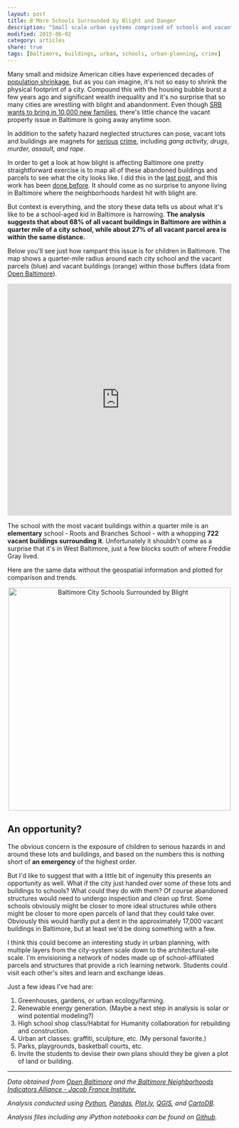 ```yaml
---
layout: post
title: B'More Schools Surrounded by Blight and Danger
description: "Small scale urban systems comprised of schools and vacant lots, buildings."
modified: 2015-06-02
category: articles
share: true
tags: [Baltimore, buildings, urban, schools, urban-planning, crime]
---
```


Many small and midsize American cities have experienced decades of <a href='http://en.wikipedia.org/wiki/Shrinking_cities_in_the_United_States'>population shrinkage</a>, but as you can imagine, it's not so easy to shrink the physical footprint of a city.  Compound this with the housing bubble burst a few years ago and significant wealth inequality and it's no surprise that so many cities are wrestling with blight and abandonment.  Even though <a href='http://articles.baltimoresun.com/2011-12-06/news/bs-md-ci-srb-looks-ahead-20111202_1_mayor-stephanie-rawlings-blake-property-tax-rate-half-century-of-population-decline'>SRB wants to bring in 10,000 new families</a>, there's little chance the vacant property issue in Baltimore is going away anytime soon.  

In addition to the safety hazard neglected structures can pose, vacant lots and buildings are magnets for <a href='http://articles.chicagotribune.com/1992-02-10/news/9201130233_1_vacant-buildings-abandoned-demolishes'>serious</a> <a href='http://articles.baltimoresun.com/2014-08-07/news/bs-crime-vacants-20140806_1_property-crime-serious-crime-violent-crime'>crime</a>, including *gang activity, drugs, murder, assault, and rape*.

In order to get a look at how blight is affecting Baltimore one pretty straightforward exercise is to map all of these abandoned buildings and parcels to see what the city looks like.  I did this in the <a href='{{ site.url }}/articles/Baltimore-Vacant-Houses-On-Citylab/'>last post</a>, and this work has been <a href='http://technical.ly/baltimore/2012/08/09/15928-vacant-buildings-baltimore-city-map/'>done before</a>.  It should come as no surprise to anyone living in Baltimore where the neighborhoods hardest hit with blight are.  

But context is everything, and the story these data tells us about what it's like to be a school-aged kid in Baltimore is harrowing. **The analysis suggests that about 68% of all vacant buildings in Baltimore are within a quarter mile of a city school, while about 27% of all vacant parcel area is within the same distance.**  

Below you'll see just how rampant this issue is for children in Baltimore.  The map shows a quarter-mile radius around each city school and the vacant parcels (blue) and vacant buildings (orange) within those buffers (data from <a href='http://data.baltimorecity.gov'>Open Baltimore</a>).

<iframe width='100%' height='520' frameborder='0' src='https://jtelszasz.cartodb.com/viz/fa7954a0-0410-11e5-983d-0e9d821ea90d/embed_map' allowfullscreen webkitallowfullscreen mozallowfullscreen oallowfullscreen msallowfullscreen></iframe>

The school with the most vacant buildings within a quarter mile is an **elementary** school - Roots and Branches School - with a whopping **722 vacant buildings surrounding it**. Unfortunately it shouldn't come as a surprise that it's in West Baltimore, just a few blocks south of where Freddie Gray lived.

Here are the same data without the geospatial information and plotted for comparison and trends.

<div>
    <a href="https://plot.ly/~jtelszasz/261/" target="_blank" title="Baltimore City Schools Surrounded by Blight" style="display: block; text-align: center;"><img src="https://plot.ly/~jtelszasz/261.png" alt="Baltimore City Schools Surrounded by Blight" style="max-width: 100%;width: 500px;"  width="100%" onerror="this.onerror=null;this.src='https://plot.ly/404.png';" /></a>
    <script data-plotly="jtelszasz:261" src="https://plot.ly/embed.js" async></script>
</div>

## An opportunity?

The obvious concern is the exposure of children to serious hazards in and around these lots and buildings, and based on the numbers this is nothing short of **an emergency** of the highest order.

But I'd like to suggest that with a little bit of ingenuity this presents an opportunity as well.  What if the city just handed over some of these lots and buildings to schools?  What could they do with them?  Of course abandoned structures would need to undergo inspection and clean up first.  Some schools obviously might be closer to more ideal structures while others might be closer to more open parcels of land that they could take over.  Obviously this would hardly put a dent in the approximately 17,000 vacant buildings in Baltimore, but at least we'd be doing something with a few.

I think this could become an interesting study in urban planning, with multiple layers from the city-system scale down to the architectural-site scale.  I'm envisioning a network of nodes made up of school-affiliated parcels and structures that provide a rich learning network.  Students could visit each other's sites and learn and exchange ideas.

Just a few ideas I've had are:

1. Greenhouses, gardens, or urban ecology/farming.
2. Renewable energy generation.  (Maybe a next step in analysis is solar or wind potential modeling?)
3. High school shop class/Habitat for Humanity collaboration for rebuilding and construction.
4. Urban art classes: graffiti, sculpture, etc. (My personal favorite.)
5. Parks, playgrounds, basketball courts, etc.
6. Invite the students to devise their own plans should they be given a plot of land or building.

---
*Data obtained from <a href='http://data.baltimorecity.gov/'>Open Baltimore</a> and the<a href='http://www.bniajfi.org/indicators'> Baltimore Neighborhoods Indicators Alliance - Jacob France Institute.</a>*

*Analysis conducted using <a href='http://www.python.org'>Python</a>, <a href='http://pandas.pydata.org'>Pandas</a>, <a href='http://www.plot.ly'>Plot.ly</a>, <a href='http://www.qgis.com'>QGIS</a>, and <a href='http://www.cartodb.com'>CartoDB</a>.*

*Analysis files including any iPython notebooks can be found on <a href='https://github.com/jtelszasz/baltimore-schools-blight'>Github</a>.*

<script>
  (function(i,s,o,g,r,a,m){i['GoogleAnalyticsObject']=r;i[r]=i[r]||function(){
  (i[r].q=i[r].q||[]).push(arguments)},i[r].l=1*new Date();a=s.createElement(o),
  m=s.getElementsByTagName(o)[0];a.async=1;a.src=g;m.parentNode.insertBefore(a,m)
  })(window,document,'script','//www.google-analytics.com/analytics.js','ga');

  ga('create', 'UA-58835878-1', 'auto');
  ga('send', 'pageview');

</script>